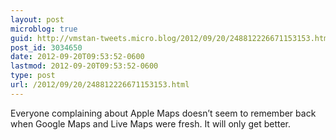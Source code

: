 ```yaml
---
layout: post
microblog: true
guid: http://vmstan-tweets.micro.blog/2012/09/20/248812226671153153.html
post_id: 3034650
date: 2012-09-20T09:53:52-0600
lastmod: 2012-09-20T09:53:52-0600
type: post
url: /2012/09/20/248812226671153153.html
---
```

Everyone complaining about Apple Maps doesn’t seem to remember back when Google Maps and Live Maps were fresh. It will only get better.
